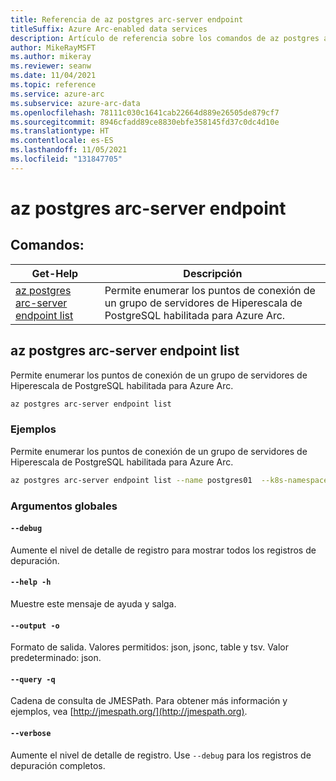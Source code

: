 ```yaml
---
title: Referencia de az postgres arc-server endpoint
titleSuffix: Azure Arc-enabled data services
description: Artículo de referencia sobre los comandos de az postgres arc-server.
author: MikeRayMSFT
ms.author: mikeray
ms.reviewer: seanw
ms.date: 11/04/2021
ms.topic: reference
ms.service: azure-arc
ms.subservice: azure-arc-data
ms.openlocfilehash: 78111c030c1641cab22664d889e26505de879cf7
ms.sourcegitcommit: 8946cfadd89ce8830ebfe358145fd37c0dc4d10e
ms.translationtype: HT
ms.contentlocale: es-ES
ms.lasthandoff: 11/05/2021
ms.locfileid: "131847705"
---
```

# <a name="az-postgres-arc-server-endpoint"></a>az postgres arc-server endpoint
## <a name="commands"></a>Comandos:
| Get-Help | Descripción|
| --- | --- |
[az postgres arc-server endpoint list](#az-postgres-arc-server-endpoint-list) | Permite enumerar los puntos de conexión de un grupo de servidores de Hiperescala de PostgreSQL habilitada para Azure Arc.
## <a name="az-postgres-arc-server-endpoint-list"></a>az postgres arc-server endpoint list
Permite enumerar los puntos de conexión de un grupo de servidores de Hiperescala de PostgreSQL habilitada para Azure Arc.
```bash
az postgres arc-server endpoint list 
```
### <a name="examples"></a>Ejemplos
Permite enumerar los puntos de conexión de un grupo de servidores de Hiperescala de PostgreSQL habilitada para Azure Arc.
```bash
az postgres arc-server endpoint list --name postgres01  --k8s-namespace namespace --use-k8s
```
### <a name="global-arguments"></a>Argumentos globales
#### `--debug`
Aumente el nivel de detalle de registro para mostrar todos los registros de depuración.
#### `--help -h`
Muestre este mensaje de ayuda y salga.
#### `--output -o`
Formato de salida.  Valores permitidos: json, jsonc, table y tsv.  Valor predeterminado: json.
#### `--query -q`
Cadena de consulta de JMESPath. Para obtener más información y ejemplos, vea [http://jmespath.org/](http://jmespath.org).
#### `--verbose`
Aumente el nivel de detalle de registro. Use `--debug` para los registros de depuración completos.
